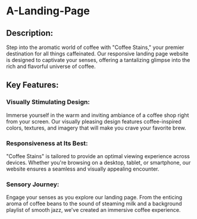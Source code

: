 # A-Landing-Page
## Description:

Step into the aromatic world of coffee with "Coffee Stains," your premier destination for all things caffeinated. Our responsive landing page website is designed to captivate your senses, offering a tantalizing glimpse into the rich and flavorful universe of coffee.

## Key Features:

### Visually Stimulating Design: 
Immerse yourself in the warm and inviting ambiance of a coffee shop right from your screen. Our visually pleasing design features coffee-inspired colors, textures, and imagery that will make you crave your favorite brew.

### Responsiveness at Its Best: 
"Coffee Stains" is tailored to provide an optimal viewing experience across devices. Whether you're browsing on a desktop, tablet, or smartphone, our website ensures a seamless and visually appealing encounter.

### Sensory Journey: 
Engage your senses as you explore our landing page. From the enticing aroma of coffee beans to the sound of steaming milk and a background playlist of smooth jazz, we've created an immersive coffee experience.

